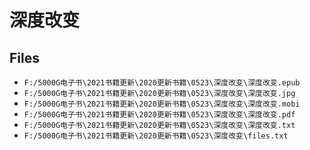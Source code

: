 # 深度改变

## Files

- `F:/5000G电子书\2021书籍更新\2020更新书籍\0523\深度改变\深度改变.epub`
- `F:/5000G电子书\2021书籍更新\2020更新书籍\0523\深度改变\深度改变.jpg`
- `F:/5000G电子书\2021书籍更新\2020更新书籍\0523\深度改变\深度改变.mobi`
- `F:/5000G电子书\2021书籍更新\2020更新书籍\0523\深度改变\深度改变.pdf`
- `F:/5000G电子书\2021书籍更新\2020更新书籍\0523\深度改变\深度改变.txt`
- `F:/5000G电子书\2021书籍更新\2020更新书籍\0523\深度改变\files.txt`

